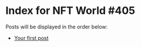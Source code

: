 # Index for NFT World #405
Posts will be displayed in the order below:

- [Your first post](./001-first.md)


